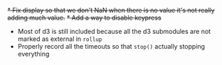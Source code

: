~~* Fix display so that we don't NaN when there is no value it's not really adding much value.~~
~~* Add a way to disable keypress~~
* Most of d3 is still included because all the d3 submodules are not marked as external in `rollup`
* Properly record all the timeouts so that `stop()` actually stopping everything
